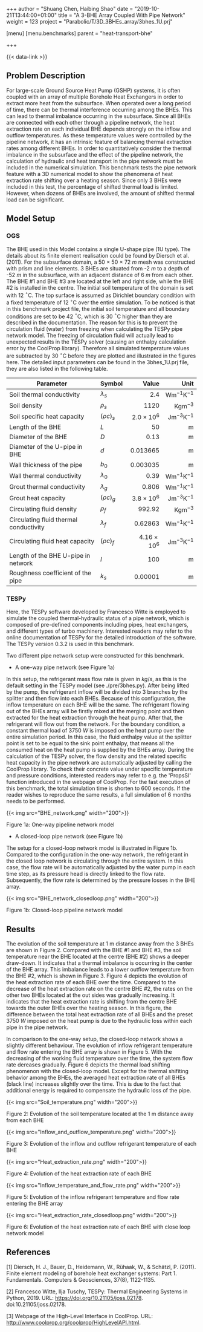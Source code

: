 +++
author = "Shuang Chen, Haibing Shao"
date = "2019-10-21T13:44:00+01:00"
title = "A 3-BHE Array Coupled With Pipe Network"
weight = 123
project = "Parabolic/T/3D_3BHEs_array/3bhes_1U.prj"

[menu]
  [menu.benchmarks]
    parent = "heat-transport-bhe"

+++

{{< data-link >}}

## Problem Description

For large-scale Ground Source Heat Pump (GSHP) systems, it is often coupled with an array of multiple Borehole Heat Exchangers in order to extract more heat from the subsurface.
When operated over a long period of time, there can be thermal interference occurring among the BHEs.
This can lead to thermal imbalance occurring in the subsurface.
Since all BHEs are connected with each other through a pipeline network, the heat extraction rate on each individual BHE depends strongly on the inflow and outflow temperatures.
As these temperature values were controlled by the pipeline network, it has an intrinsic feature of balancing thermal extraction rates among different BHEs.
In order to quantitatively consider the thermal imbalance in the subsurface and the effect of the pipeline network, the calculation of hydraulic and heat transport in the pipe network must be included in the numerical simulation.
This benchmark tests the pipe network feature with a 3D numerical model to show the phenomena of heat extraction rate shifting over a heating season.
Since only 3 BHEs were included in this test, the percentage of shifted thermal load is limited. However, when dozens of BHEs are involved, the amount of shifted thermal load can be significant.

## Model Setup

### OGS

The BHE used in this Model contains a single U-shape pipe (1U type).
The details about its finite element realisation could be found by Diersch et al. (2011).
For the subsurface domain, a 50 $\times$ 50 $\times$ 72 $m$ mesh was constructed with prism and line elements.
3 BHEs are situated from -2 $m$ to a depth of -52 $m$ in the subsurface, with an adjacent distance of 6 $m$ from each other.
The BHE \#1 and BHE \#3 are located at the left and right side, while the BHE \#2 is installed in the centre.
The initial soil temperature of the domain is set with 12 $^\circ$C.
The top surface is assumed as Dirichlet boundary condition with a fixed temperature of 12 $^\circ$C over the entire simulation.
To be noticed is that in this benchmark project file, the initial soil temperature and all boundary conditions are set to be 42 $^\circ$C, which is 30 $^\circ$C higher than they are described in the documentation.
The reason for this is to prevent the circulation fluid (water) from freezing when calculating the TESPy pipe network model.
The freezing of circulation fluid will actually lead to unexpected results in the TESPy solver (causing an enthalpy calculation error by the CoolProp library).
Therefore all simulated temperature values are subtracted by 30 $^\circ$C before they are plotted and illustrated in the figures here.
The detailed input parameters can be found in the 3bhes\_1U.prj file, they are also listed in the following table.

| Parameter                              | Symbol             |  Value              | Unit                        |
| -------------------------------------- |:------------------ | -------------------:| --------------------------: |
| Soil thermal conductivity              | $\lambda_{s}$      | $2.4$               | $\mathrm{W m^{-1} K^{-1}}$  |
| Soil density                           | $\rho_{s}$         | $1120$              | $\mathrm{Kg m^{-3}}$        |
| Soil specific heat capacity            | $(\rho c)_{s}$     | $2.0\times10^{6}$   | $\mathrm{J m^{-3}K^{-1}}$   |
| Length of the BHE                      | $L$                | $50$                | $\mathrm{m}$                |
| Diameter of the BHE                    | $D$                | $0.13$              | $\mathrm{m}$                |
| Diameter of the U-pipe in BHE          | $d$                | $0.013665$          | $\mathrm{m}$                |
| Wall thickness of the pipe             | $b_0$              | $0.003035$          | $\mathrm{m}$                |
| Wall thermal conductivity              | $\lambda_{0}$      | $0.39$              | $\mathrm{W m^{-1} K^{-1}}$  |
| Grout thermal conductivity             | $\lambda_{g}$      | $0.806$             | $\mathrm{W m^{-1} K^{-1}}$  |
| Grout heat capacity                    | $(\rho c)_{g}$     | $3.8\times10^{6}$   | $\mathrm{J m^{-3}K^{-1}}$   |
| Circulating fluid density              | $\rho_{f}$         | $992.92$            | $\mathrm{Kg m^{-3}}$        |
| Circulating fluid thermal conductivity | $\lambda_{f}$      | $0.62863$           | $\mathrm{W m^{-1} K^{-1}}$  |
| Circulating fluid heat capacity        | $(\rho c)_{f}$     | $4.16\times10^{6}$  | $\mathrm{J m^{-3}K^{-1}}$   |
| Length of the BHE U-pipe in network    | $l$                | $100$               | $\mathrm{m}$                |
| Roughness coefficient of the pipe      | $k_s$              | $0.00001$           | $\mathrm{m}$                |

### TESPy

Here, the TESPy software developed by Francesco Witte is employed to simulate the coupled thermal-hydraulic status of a pipe network, which is composed of pre-defined components including pipes, heat exchangers, and different types of turbo machinery.
Interested readers may refer to the online documentation of TESPy for the detailed introduction of the software.
The TESPy version 0.3.2 is used in this benchmark.

Two different pipe network setup were constructed for this benchmark.

*   A one-way pipe network (see Figure 1a)

In this setup, the refrigerant mass flow rate is given in $kg/s$, as this is the default setting in the TESPy model (see ./pre/3bhes.py).
After being lifted by the pump, the refrigerant inflow will be divided into 3 branches by the splitter and then flow into each BHEs.
Because of this configuration, the inflow temperature on each BHE will be the same.
The refrigerant flowing out of the BHEs array will be firstly mixed at the merging point and then extracted for the heat extraction through the heat pump.
After that, the refrigerant will flow out from the network.
For the boundary condition, a constant thermal load of 3750 $W$ is imposed on the heat pump over the entire simulation period.
In this case, the fluid enthalpy value at the splitter point is set to be equal to the sink point enthalpy, that means all the consumed heat on the heat pump is supplied by the BHEs array.
During the calculation of the TESPy solver, the flow density and the related specific heat capacity in the pipe network are automatically adjusted by calling the CoolProp library.
To check their concrete value under specific temperature and pressure conditions, interested readers may refer to e.g. the 'PropsSI' function introduced in the webpage of CoolProp.
For the fast execution of this benchmark, the total simulation time is shorten to 600 seconds. If the reader wishes to reproduce the same results, a full simulation of 6 months needs to be performed.

{{< img src="BHE_network.png" width="200">}}

Figure 1a: One-way pipeline network model

*   A closed-loop pipe network (see Figure 1b)

The setup for a closed-loop network model is illustrated in Figure 1b.
Compared to the configuration in the one-way network, the refrigerant in the closed loop network is circulating through the entire system.
In this case, the flow rate will be automatically adjusted by the water pump in each time step, as its pressure head is directly linked to the flow rate. Subsequently, the flow rate is determined by the pressure losses in the BHE array.

{{< img src="BHE_network_closedloop.png" width="200">}}

Figure 1b: Closed-loop pipeline network model


## Results

The evolution of the soil temperature at 1 m distance away from the 3 BHEs are shown in Figure 2.
Compared with the BHE \#1 and BHE \#3, the soil temperature near the BHE located at the centre (BHE \#2) shows a deeper draw-down.
It indicates that a thermal imbalance is occurring in the center of the BHE array.
This imbalance leads to a lower outflow temperature from the BHE \#2, which is shown in Figure 3.
Figure 4 depicts the evolution of the heat extraction rate of each BHE over the time.
Compared to the decrease of the heat extraction rate on the centre BHE \#2, the rates on the other two BHEs located at the out sides was gradually increasing.
It indicates that the heat extraction rate is shifting from the centre BHE towards the outer BHEs over the heating season.
In this figure, the difference between the total heat extraction rate of all BHEs and the preset 3750 $W$ imposed on the heat pump is due to the hydraulic loss within each pipe in the pipe network.

In comparison to the one-way setup, the closed-loop network shows a slightly different behaviour.
The evolution of inflow refrigerant temperature and flow rate entering the BHE array is shown in Figure 5.
With the decreasing of the working fluid temperature over the time, the system flow rate dereases gradually.
Figure 6 depicts the thermal load shifting phenomenon with the closed-loop model.
Except for the thermal shifiting behavior among the BHEs, the averaged heat extraction rate of all BHEs (black line) increases slightly over the time.
This is due to the fact that additional energy is required to compensate the hydraulic loss of the pipe.


{{< img src="Soil_temperature.png" width="200">}}

Figure 2: Evolution of the soil temperature located at the 1 m distance away from each BHE

{{< img src="Inflow_and_outflow_temperature.png" width="200">}}

Figure 3: Evolution of the inflow and outflow refrigerant temperature of each BHE

{{< img src="Heat_extraction_rate.png" width="200">}}

Figure 4: Evolution of the heat extraction rate of each BHE


{{< img src="Inflow_temperature_and_flow_rate.png" width="200">}}

Figure 5: Evolution of the inflow refrigerant temperature and flow rate entering the BHE array

{{< img src="Heat_extraction_rate_closedloop.png" width="200">}}

Figure 6: Evolution of the heat extraction rate of each BHE with close loop network model
## References

[1] Diersch, H. J., Bauer, D., Heidemann, W., Rühaak, W., & Schätzl, P. (2011). Finite element modeling of borehole heat exchanger systems: Part 1. Fundamentals. Computers & Geosciences, 37(8), 1122-1135.

[2] Francesco Witte, Ilja Tuschy, TESPy: Thermal Engineering Systems in Python, 2019. URL: <https://doi.org/10.21105/joss.02178>. doi:10.21105/joss.02178.

[3] Webpage of the High-Level Interface in CoolProp. URL: <http://www.coolprop.org/coolprop/HighLevelAPI.html>.